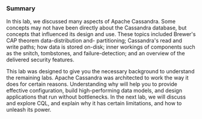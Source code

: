 ### Summary

In this lab, we discussed many aspects of Apache Cassandra. Some concepts may not have been directly about the Cassandra database, but concepts that influenced its design and use. These topics included Brewer's CAP theorem data-distribution and- partitioning; Cassandra's read and write paths; how data is stored on-disk; inner workings of components such as the snitch, tombstones, and failure-detection; and an overview of the delivered security features.

This lab was designed to give you the necessary background to understand the remaining labs. Apache Cassandra was architected to work the way it does for certain reasons. Understanding why will help you to provide effective configuration, build high-performing data models, and design applications that run without bottlenecks. In the next lab, we will discuss and explore CQL, and explain why it has certain limitations, and how to unleash its power.